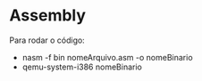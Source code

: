 # Assembly

Para rodar o código:
  - nasm -f bin nomeArquivo.asm -o nomeBinario
  - qemu-system-i386 nomeBinario
